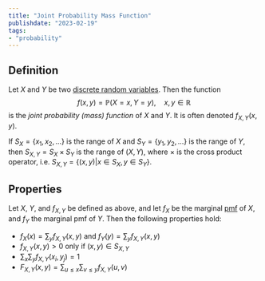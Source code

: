 ```yaml
---
title: "Joint Probability Mass Function"
publishdate: "2023-02-19"
tags:
- "probability"
---
```


## Definition
Let $X$ and $Y$ be two [discrete random variables](statistics/random-variable.md). Then the function
$$f(x, y) = \mathbb{P}(X = x, Y = y), \quad x, y \in \mathbb{R}$$
is the *joint probability (mass) function* of $X$ and $Y$. It is often denoted $f_{X, Y}(x, y)$.

If $S_X = \lbrace x_1, x_2, \dots \rbrace$ is the range of $X$ and $S_Y = \lbrace y_1, y_2, \dots \rbrace$ is the range of $Y$, then $S_{X, Y} = S_X \times S_Y$ is the range of $(X, Y)$, where $\times$ is the cross product operator, i.e. $S_{X, Y} = \lbrace (x, y) | x \in S_X, y \in S_Y \rbrace$.

## Properties
Let $X$, $Y$, and $f_{X, Y}$ be defined as above, and let $f_X$ be the marginal [pmf](statistics/probability-mass-function.md) of $X$, and $f_Y$ the marginal pmf of $Y$. Then the following properties hold:
- $f_X(x) = \sum_y f_{X, Y}(x, y)$ and $f_Y(y) = \sum_y f_{X, Y}(x, y)$
- $f_{X, Y}(x, y) > 0$ only if $(x, y) \in S_{X, Y}$
- $\sum_x \sum_y f_{X, Y}(x_i, y_j) = 1$
- $F_{X, Y}(x, y) = \sum_{u \leq x} \sum_{v \leq y} f_{X, Y}(u, v)$
